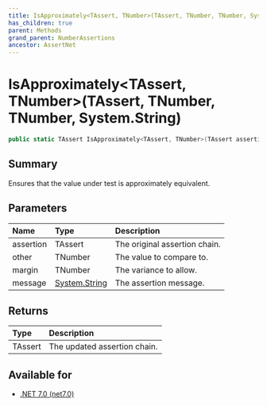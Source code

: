 ```yaml
---
title: IsApproximately<TAssert, TNumber>(TAssert, TNumber, TNumber, System.String)
has_children: true
parent: Methods
grand_parent: NumberAssertions
ancestor: AssertNet
---
```

# IsApproximately&lt;TAssert, TNumber&gt;(TAssert, TNumber, TNumber, System.String)

```csharp
public static TAssert IsApproximately<TAssert, TNumber>(TAssert assertion, TNumber other, TNumber margin, System.String message);
```

## Summary
Ensures that the value under test is approximately equivalent.

## Parameters
| Name      | Type                                                                        | Description                   |
|:----------|:----------------------------------------------------------------------------|:------------------------------|
| assertion | TAssert                                                                     | The original assertion chain. |
| other     | TNumber                                                                     | The value to compare to.      |
| margin    | TNumber                                                                     | The variance to allow.        |
| message   | [System.String](https://learn.microsoft.com/en-us/dotnet/api/system.string) | The assertion message.        |


## Returns
| Type    | Description                  |
|:--------|:-----------------------------|
| TAssert | The updated assertion chain. |

## Available for
- [.NET 7.0 (net7.0)](https://versionsof.net/core/7.0/)
